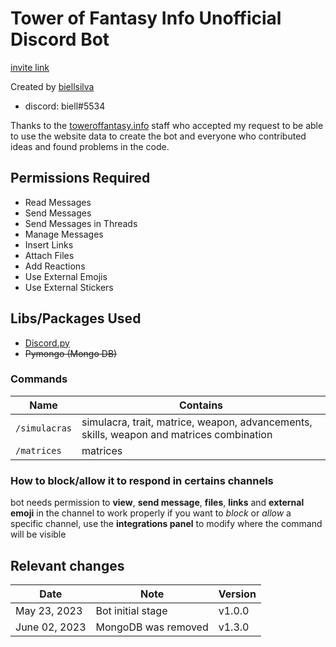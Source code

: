 # Tower of Fantasy Info Unofficial Discord Bot

[invite link](https://discord.com/api/oauth2/authorize?client_id=1098749007154643035&permissions=412317183040&scope=bot)


Created by [biellsilva](https://github.com/biellSilva)
- discord: biell#5534

Thanks to the [toweroffantasy.info](https://toweroffantasy.info) staff who accepted my request to be able to use the website data to create the bot and everyone who contributed ideas and found problems in the code.


## Permissions Required
- Read Messages
- Send Messages
- Send Messages in Threads
- Manage Messages
- Insert Links
- Attach Files
- Add Reactions
- Use External Emojis
- Use External Stickers


## Libs/Packages Used
- [Discord.py](https://discordpy.readthedocs.io/en/stable/)
- ~~Pymongo (Mongo DB)~~


### Commands
| Name  | Contains |
|--------|---------|
| `/simulacras` | simulacra, trait, matrice, weapon, advancements, skills, weapon and matrices combination |
| `/matrices` | matrices |


### How to block/allow it to respond in certains channels
bot needs permission to **view**, **send message**, **files**, **links** and **external emoji** in the channel to work properly
if you want to *block* or *allow* a specific channel, use the **integrations panel** to modify where the command will be visible


## Relevant changes
| Date  | Note | Version |
|--------|---------|---------|
|May 23, 2023 | Bot initial stage | v1.0.0
| June 02, 2023 | MongoDB was removed | v1.3.0
